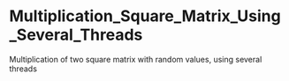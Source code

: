 # Multiplication_Square_Matrix_Using_Several_Threads
Multiplication of two square matrix with random values, using several threads
